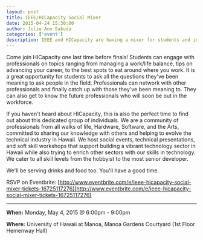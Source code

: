 ```yaml
---
layout: post
title: IEEE/HICapacity Social Mixer
date: 2015-04-24 15:30:00
author: Julie Ann Sakuda
categories: ['event']
description: IEEE and HICapacity are having a mixer for students and industry proferssionals to mingle!
---
```


Come join HICapacity one last time before finals! Students can engage with professionals on topics ranging from managing a work/life balance, tips on advancing your career, to the best spots to eat around where you work. It is a great opportunity for students to ask all the questions they've been meaning to ask people in the field. Professionals can network with other professionals and finally catch up with those they've been meaning to. They can also get to know the future professionals who will soon be out in the workforce.

If you haven't heard about HICapacity, this is also the perfect time to find out about this dedicated group of individuals. We are a community of professionals from all walks of life, Hardware, Software, and the Arts, committed to sharing our knowledge with others and helping to evolve the technical industry in Hawaii. We host social events, technical presentations, and soft skill workshops that support building a vibrant technology sector in Hawaii while also trying to enrich other sectors with our skills in technology. We cater to all skill levels from the hobbyist to the most senior developer.


We'll be serving drinks and food too. You'll have a good time.

RSVP on Eventbrite: [http://www.eventbrite.com/e/ieee-hicapacity-social-mixer-tickets-16725117276](http://www.eventbrite.com/e/ieee-hicapacity-social-mixer-tickets-16725117276)

***

__When:__ Monday, May 4, 2015 @ 6:00pm - 9:00pm

__Where:__ University of Hawaii at Manoa, Manoa Gardens Courtyard (1st Floor Hemenway Hall)

